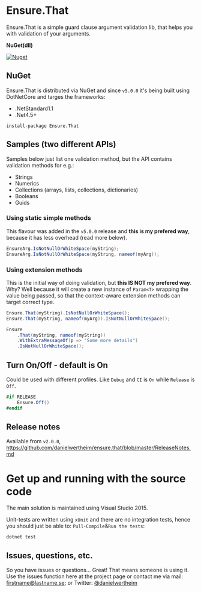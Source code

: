 # Ensure.That
Ensure.That is a simple guard clause argument validation lib, that helps you with validation of your arguments.

**NuGet(dll)**

[![Nuget](https://img.shields.io/nuget/v/ensure.that.svg)](https://www.nuget.org/packages/ensure.that/)

## NuGet
Ensure.That is distributed via NuGet and since `v5.0.0` it's being built using DotNetCore and targes the frameworks:

* .NetStandard1.1
* .Net4.5+

```
install-package Ensure.That
```

## Samples (two different APIs)
Samples below just list one validation method, but the API contains validation methods for e.g.:

* Strings
* Numerics
* Collections (arrays, lists, collections, dictionaries)
* Booleans
* Guids

### Using static simple methods
This flavour was added in the `v5.0.0` release and **this is my prefered way**, because it has less overhead (read more below).

```csharp
EnsureArg.IsNotNullOrWhiteSpace(myString);
EnsureArg.IsNotNullOrWhiteSpace(myString, nameof(myArg));
```

### Using extension methods
This is the initial way of doing validation, but **this IS NOT my prefered way**. Why? Well because it will
create a new instance of `Param<T>` wrapping the value being passed, so that the context-aware extension
methods can target correct type.

```csharp
Ensure.That(myString).IsNotNullOrWhiteSpace();
Ensure.That(myString, nameof(myArg)).IsNotNullOrWhiteSpace();
```

```csharp
Ensure
    .That(myString, nameof(myString))
    .WithExtraMessageOf(p => "Some more details")
    .IsNotNullOrWhiteSpace();
```

## Turn On/Off - default is On
Could be used with different profiles. Like `Debug` and `CI` is `On` while `Release` is `Off`.

```csharp
#if RELEASE
    Ensure.Off()
#endif
```

## Release notes
Available from `v2.0.0`, https://github.com/danielwertheim/ensure.that/blob/master/ReleaseNotes.md

# Get up and running with the source code #
The main solution is maintained using Visual Studio 2015.

Unit-tests are written using `xUnit` and there are no integration tests, hence you should just be able to: `Pull`-`Compile`&`Run the tests`:

```
dotnet test
```

## Issues, questions, etc.
So you have issues or questions... Great! That means someone is using it. Use the issues function here at the project page or contact me via mail: firstname@lastname.se; or Twitter: [@danielwertheim](https://twitter.com/danielwertheim)